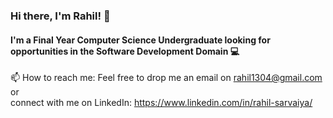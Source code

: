 ### Hi there, I'm Rahil! 👋
#### I'm a Final Year Computer Science Undergraduate looking for opportunities in the Software Development Domain 💻 
📫 How to reach me: Feel free to drop me an email on rahil1304@gmail.com or <br/>
connect with me on LinkedIn: https://www.linkedin.com/in/rahil-sarvaiya/
<!--
**rahil1304/rahil1304** is a ✨ _special_ ✨ repository because its `README.md` (this file) appears on your GitHub profile.

Here are some ideas to get you started:

- 🔭 I’m currently working on ...
- 🌱 I’m currently learning ...
- 👯 I’m looking to collaborate on ...
- 🤔 I’m looking for help with ...
- 💬 Ask me about ...
- 📫 How to reach me: ...
- 😄 Pronouns: ...
- ⚡ Fun fact: ...
-->
